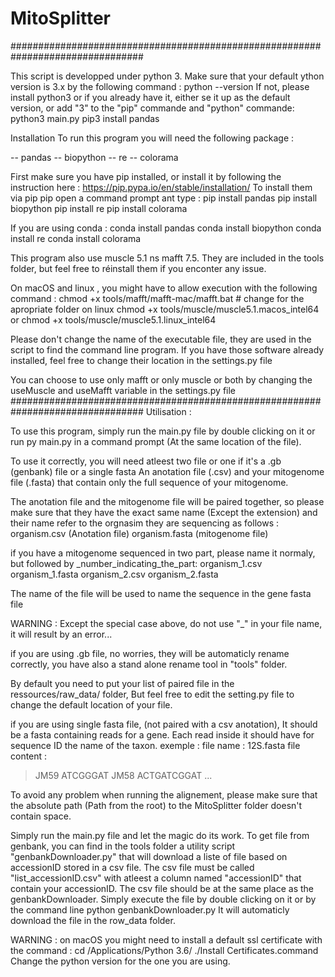 # MitoSplitter

################################################################################


This script is developped under python 3.
Make sure that your default ython version is 3.x by the following command :
python --version
If not, please install python3 or if you already have it, either se it up as the default version, or add "3" to the "pip" commande and "python" commande:
python3 main.py
pip3 install pandas

Installation
To run this program you will need the following package :

-- pandas
-- biopython
-- re
-- colorama 

First make sure you have pip installed, or install it  by following the instruction here :
https://pip.pypa.io/en/stable/installation/
To install them via pip
 pip open a command prompt ant type :
 pip install pandas
 pip install biopython
 pip install re
 pip install colorama 
 
 
 If you are using conda  :
 conda install pandas
 conda install biopython
 conda install re
 conda install colorama 
 
 
 This program also use  muscle 5.1 	ns mafft 7.5. They are included in the tools folder, but feel free to réinstall them if you enconter any issue.
 
On macOS and linux , you might have to allow execution with the following command :
chmod +x tools/mafft/mafft-mac/mafft.bat # change for the apropriate folder on linux
chmod +x tools/muscle/muscle5.1.macos_intel64 
or
chmod +x tools/muscle/muscle5.1.linux_intel64

Please don't change the name of the executable file, they are used in the script to find the command line program.
If you have those software already installed, feel free to change their location in the settings.py file

You can choose to use only mafft or only muscle or both by changing the useMuscle and useMafft variable in the settings.py file 
 ################################################################################
Utilisation :

To use this program, simply run the main.py file by double clicking on it or run 
py main.py
in a command prompt (At the same location of the file).



To use it correctly, you will need atleest two file or one if it's a .gb (genbank) file or a single fasta
An anotation file (.csv) and your mitogenome file (.fasta) that contain only the full sequence of your mitogenome.

The anotation file and the mitogenome file will be paired together, so please make sure that they have the exact same name (Except the extension) and their name refer to the orgnasim they are sequencing as follows :
organism.csv (Anotation file)
organism.fasta (mitogenome file)

if you have a mitogenome sequenced in two part, please name it normaly, but followed by _number_indicating_the_part:
organism_1.csv
organism_1.fasta
organism_2.csv
organism_2.fasta

The name of the file will be used to name the sequence in the gene fasta file

WARNING : Except the special case above,  do not use "_" in your file name, it will result by an error...

if you are using .gb file, no worries, they will be automaticly rename correctly, you have also a stand alone rename tool in "tools" folder.

By default you need to put your list of paired file in the ressources/raw_data/ folder,
But feel free to edit the setting.py file to change the default location of your file.


if you are using single fasta file, (not paired with a csv anotation),
It should be a fasta containing reads for a gene.
Each read inside it should have for sequence ID the name of the taxon.
exemple :
file name : 12S.fasta
file content :
>JM59
ATCGGGAT
>JM58
ACTGATCGGAT
...


To avoid any problem when running the alignement, please make sure that the absolute path (Path from the root) to the MitoSplitter folder doesn't contain space.


Simply run the main.py file and let the magic do its work.
To get file from genbank, you can find in the tools folder a utility script "genbankDownloader.py" that will download a liste of file based on accessionID stored in a csv file.
The csv file must be called "list_accessionID.csv" with atleest a column named "accessionID" that contain your accessionID.
The csv file should be at the same place as the genbankDownloader.
Simply execute the file by double clicking on it or by the command line
python genbankDownloader.py
It will automaticly download the file in the row_data folder.

WARNING :  on macOS you might need to install a default ssl certificate with the command :
cd /Applications/Python 3.6/
./Install Certificates.command
Change the python version for the one you are using.
